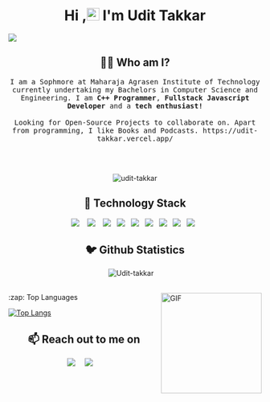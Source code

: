 <h1 align="center">Hi ,<img src="https://media.giphy.com/media/hvRJCLFzcasrR4ia7z/giphy.gif" width="25px"> I'm Udit Takkar </h1>
<img src="https://i.imgur.com/iPzrNJI.jpg">

<h2 align="center"> 👨‍💻 Who am I?</h2>
<p align="center">
  <samp>
I am a Sophmore at Maharaja Agrasen Institute of Technology currently undertaking my Bachelors in Computer Science and Engineering. 
I am <strong>C++ Programmer</strong>, <strong>Fullstack Javascript Developer</strong> and a <strong>tech enthusiast!</strong> 
  </samp><br><br>
  <samp>
   Looking for Open-Source Projects to collaborate on.  Apart from programming, I like Books and Podcasts.
    https://udit-takkar.vercel.app/
   </samp>  
   
  <br><br>
 
    
  <p align="center">
    <img src="https://komarev.com/ghpvc/?username=udit-takkar" alt="udit-takkar" /> 
  </p>          
 
</p>

<h2 align="center"> 🔭 Technology Stack</h2>
<p align="center">
  <img src="https://img.shields.io/badge/node.js%20-%2343853D.svg?&style=for-the-badge&logo=node.js&logoColor=white" />&nbsp;&nbsp;&nbsp;
  <img src="https://img.shields.io/badge/react%20-%2300D9FF.svg?&style=for-the-badge&logo=react&logoColor=white" />&nbsp;&nbsp;&nbsp;
  <img src="https://img.shields.io/badge/django%20-%231572B6.svg?&style=for-the-badge&logo=django&logoColor=white" />&nbsp;&nbsp;
  <img src="https://img.shields.io/badge/docker%20-%231572B6.svg?&style=for-the-badge&logo=docker&logoColor=white" />&nbsp;&nbsp; 
  <img src="https://img.shields.io/badge/javascript%20-%231572B6.svg?&style=for-the-badge&logo=javascript&logoColor=white" />&nbsp;&nbsp;
  <img src="https://img.shields.io/badge/mongodb%20-%231572B6.svg?&style=for-the-badge&logo=mongodb&logoColor=white" />&nbsp;&nbsp;
  <img src="https://img.shields.io/badge/mysql%20-%231572B6.svg?&style=for-the-badge&logo=mysql&logoColor=white" />&nbsp;&nbsp;
  <img src="https://img.shields.io/badge/heroku%20-%231572B6.svg?&style=for-the-badge&logo=heroku&logoColor=white" />&nbsp;&nbsp;
  <img src="https://img.shields.io/badge/git%20-%231572B6.svg?&style=for-the-badge&logo=git&logoColor=white" />&nbsp;&nbsp;
 
</p>

<h2 align="center">🐦 Github Statistics </h2>
<p align="center">
<img src="https://github-readme-stats.vercel.app/api?username=Udit-takkar&layout=compact&hide=html&theme=jolly" alt="Udit-takkar" />&nbsp;&nbsp;&nbsp;&nbsp;
</p>

<br/>
 
  <img align="right" alt="GIF" src="https://general.stdcdn.com/animation_500_kkcayqws.gif" width="200" height="200" />
  <summary>:zap: Top Languages </summary>
  
  [![Top Langs](https://github-readme-stats.vercel.app/api/top-langs/?username=Udit-takkar&layout=compact)](https://github.com/anuraghazra/github-readme-stats)
   <h2 align="center">📫 Reach out to me on</h2>
     
<p align="center">
   <a target="_blank"href="https://www.linkedin.com/in/udit-takkar-5457a1187/"><img src="https://img.shields.io/badge/linkedin-%230077B5.svg?&style=for-the-badge&logo=linkedin&logoColor=white" /></a>&nbsp;&nbsp;&nbsp;&nbsp;
  <a target="_blank"href="https://twitter.com/UditCodes"><img src="https://img.shields.io/badge/twitter-%231DA1F2.svg?&style=for-the-badge&logo=twitter&logoColor=white" /></a>&nbsp;&nbsp;&nbsp;&nbsp;
</p>




